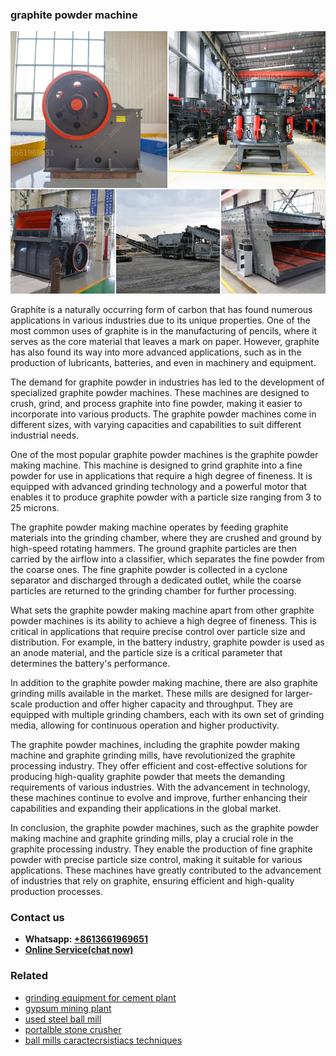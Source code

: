 <h3>graphite powder machine</h3><img src='1708309531.jpg' alt=''><p>Graphite is a naturally occurring form of carbon that has found numerous applications in various industries due to its unique properties. One of the most common uses of graphite is in the manufacturing of pencils, where it serves as the core material that leaves a mark on paper. However, graphite has also found its way into more advanced applications, such as in the production of lubricants, batteries, and even in machinery and equipment.</p><p>The demand for graphite powder in industries has led to the development of specialized graphite powder machines. These machines are designed to crush, grind, and process graphite into fine powder, making it easier to incorporate into various products. The graphite powder machines come in different sizes, with varying capacities and capabilities to suit different industrial needs.</p><p>One of the most popular graphite powder machines is the graphite powder making machine. This machine is designed to grind graphite into a fine powder for use in applications that require a high degree of fineness. It is equipped with advanced grinding technology and a powerful motor that enables it to produce graphite powder with a particle size ranging from 3 to 25 microns.</p><p>The graphite powder making machine operates by feeding graphite materials into the grinding chamber, where they are crushed and ground by high-speed rotating hammers. The ground graphite particles are then carried by the airflow into a classifier, which separates the fine powder from the coarse ones. The fine graphite powder is collected in a cyclone separator and discharged through a dedicated outlet, while the coarse particles are returned to the grinding chamber for further processing.</p><p>What sets the graphite powder making machine apart from other graphite powder machines is its ability to achieve a high degree of fineness. This is critical in applications that require precise control over particle size and distribution. For example, in the battery industry, graphite powder is used as an anode material, and the particle size is a critical parameter that determines the battery's performance.</p><p>In addition to the graphite powder making machine, there are also graphite grinding mills available in the market. These mills are designed for larger-scale production and offer higher capacity and throughput. They are equipped with multiple grinding chambers, each with its own set of grinding media, allowing for continuous operation and higher productivity.</p><p>The graphite powder machines, including the graphite powder making machine and graphite grinding mills, have revolutionized the graphite processing industry. They offer efficient and cost-effective solutions for producing high-quality graphite powder that meets the demanding requirements of various industries. With the advancement in technology, these machines continue to evolve and improve, further enhancing their capabilities and expanding their applications in the global market.</p><p>In conclusion, the graphite powder machines, such as the graphite powder making machine and graphite grinding mills, play a crucial role in the graphite processing industry. They enable the production of fine graphite powder with precise particle size control, making it suitable for various applications. These machines have greatly contributed to the advancement of industries that rely on graphite, ensuring efficient and high-quality production processes.</p><h3>Contact us</h3><ul><li><strong>Whatsapp:&nbsp;<a href="https://wa.me/8613661969651">+8613661969651</a></strong></li><li><a href="https://swt.shibang-china.com/?git&amp;zhl&amp;graphite powder machine"><strong>Online Service(chat now)</strong></a></li></ul><h3>Related</h3><ul><li><a href='grinding equipment for cement plant.md'>grinding equipment for cement plant</a></li><li><a href='gypsum mining plant.md'>gypsum mining plant</a></li><li><a href='used steel ball mill.md'>used steel ball mill</a></li><li><a href='portalble stone crusher.md'>portalble stone crusher</a></li><li><a href='ball mills caractecrsistiacs techniques.md'>ball mills caractecrsistiacs techniques</a></li></ul>